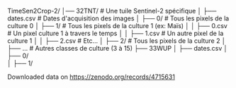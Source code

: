 TimeSen2Crop-2/
│── 32TNT/           # Une tuile Sentinel-2 spécifique
│   ├── dates.csv    # Dates d'acquisition des images
│   ├── 0/           # Tous les pixels de la culture 0
│   ├── 1/           # Tous les pixels de la culture 1 (ex: Maïs)
│   │   ├── 0.csv    # Un pixel culture 1 à travers le temps
│   │   ├── 1.csv    # Un autre pixel de la culture 1
│   │   ├── 2.csv    # Etc...
│   ├── 2/           # Tous les pixels de la culture 2
│   ├── ...          # Autres classes de culture (3 à 15)
├── 33WUP
│   ├── dates.csv
│   ├── 0/           
│   ├── 1/

Downloaded data on https://zenodo.org/records/4715631
